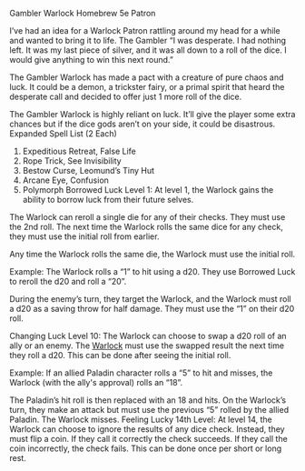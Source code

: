 Gambler Warlock Homebrew 5e Patron

I’ve had an idea for a Warlock Patron rattling around my head for a while and wanted to bring it to life. 
The Gambler
“I was desperate. I had nothing left. It was my last piece of silver, and it was all down to a roll of the dice. I would give anything to win this next round.”

The Gambler Warlock has made a pact with a creature of pure chaos and luck. It could be a demon, a trickster fairy, or a primal spirit that heard the desperate call and decided to offer just 1 more roll of the dice. 

The Gambler Warlock is highly reliant on luck. It’ll give the player some extra chances but if the dice gods aren’t on your side, it could be disastrous. 
Expanded Spell List
(2 Each)
1. Expeditious Retreat, False Life
2. Rope Trick, See Invisibility
3. Bestow Curse, Leomund’s Tiny Hut
4. Arcane Eye, Confusion
5. Polymorph
Borrowed Luck
Level 1: At level 1, the Warlock gains the ability to borrow luck from their future selves. 

The Warlock can reroll a single die for any of their checks. They must use the 2nd roll. 
The next time the Warlock rolls the same dice for any check, they must use the initial roll from earlier. 

Any time the Warlock rolls the same die, the Warlock must use the initial roll. 

Example: The Warlock rolls a “1” to hit using a d20. They use Borrowed Luck to reroll the d20 and roll a “20”. 

During the enemy’s turn, they target the Warlock, and the Warlock must roll a d20 as a saving throw for half damage. They must use the “1” on their d20 roll. 

Changing Luck
Level 10: The Warlock can choose to swap a d20 roll of an ally or an enemy. The <a href="https://gamecows.com/dnd-warlock-5e-class-guide/">Warlock</a> must use the swapped result the next time they roll a d20. This can be done after seeing the initial roll. 

Example: If an allied Paladin character rolls a “5” to hit and misses, the Warlock (with the ally's approval) rolls an “18”. 

The Paladin’s hit roll is then replaced with an 18 and hits. On the Warlock’s turn, they make an attack but must use the previous “5” rolled by the allied Paladin. The Warlock misses. 
Feeling Lucky
14th Level: At level 14, the Warlock can choose to ignore the results of any dice check. Instead, they must flip a coin. If they call it correctly the check succeeds. If they call the coin incorrectly, the check fails. This can be done once per short or long rest.
